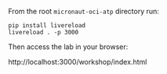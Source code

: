 From the root `micronaut-oci-atp` directory run:

```
pip install livereload
livereload . -p 3000
```

Then access the lab in your browser:

http://localhost:3000/workshop/index.html
